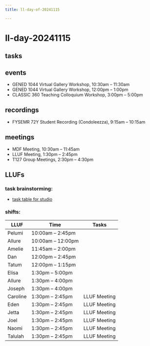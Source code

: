 ```yaml
---
title: ll-day-of-20241115

---
```


# ll-day-20241115

## tasks

## events
* GENED 1044 Virtual Gallery Workshop, 10:30am – 11:30am
* GENED 1044 Virtual Gallery Workshop, 12:00pm – 1:00pm
* CLASSIC 360 Teaching Colloquium Workshop, 3:00pm – 5:00pm

## recordings
* FYSEMR 72Y Student Recording (Condoleezza), 9:15am – 10:15am

## meetings
* MDF Meeting, 10:30am – 11:45am
* LLUF Meeting, 1:30pm – 2:45pm
* T127 Group Meetings, 2:30pm – 4:30pm

## LLUFs
### task brainstorming:
* [task table for studio](link)

### shifts:

| LLUF     | Time           | Tasks        |
| -------- |----------------|--------------|
| Pelumi   | 10:00am – 2:45pm |            |
| Allure   | 10:00am – 12:00pm |            |
| Amelie   | 11:45am – 2:00pm  |            |
| Dan      | 12:00pm – 2:45pm  |            |
| Tatum    | 12:00pm – 1:15pm  |            |
| Elisa    | 1:30pm – 5:00pm   |            |
| Allure   | 1:30pm – 4:00pm   |            |
| Joseph   | 1:30pm – 4:00pm   |            |
| Caroline | 1:30pm – 2:45pm   | LLUF Meeting |
| Eden     | 1:30pm – 2:45pm   | LLUF Meeting |
| Jetta    | 1:30pm – 2:45pm   | LLUF Meeting |
| Joel     | 1:30pm – 2:45pm   | LLUF Meeting |
| Naomi    | 1:30pm – 2:45pm   | LLUF Meeting |
| Talulah  | 1:30pm – 2:45pm   | LLUF Meeting |
